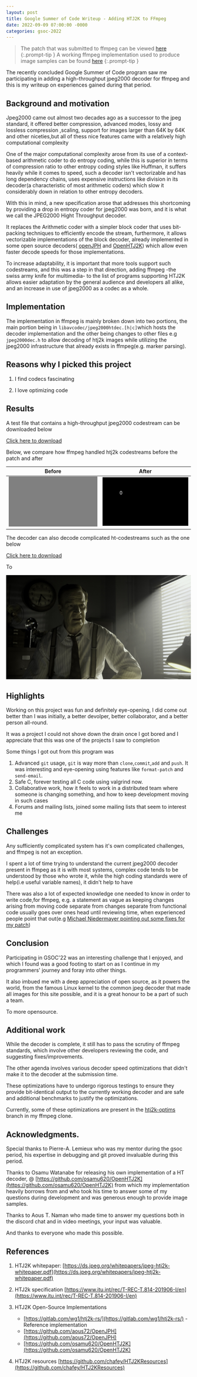 ```yaml
---
layout: post
title: Google Summer of Code Writeup - Adding HTJ2K to FFmpeg
date: 2022-09-09 07:00:00 -0000
categories: gsoc-2022
---
```



> The patch that was submitted to ffmpeg can be viewed  [here](https://patchwork.ffmpeg.org/project/ffmpeg/patch/20220908204953.46737-1-etemesicaleb@gmail.com/)
{:.prompt-tip }
> A working ffmpeg implementation used to produce image samples can be found [here](https://github.com/etemesi254/FFmpeg)
{:.prompt-tip }

The recently concluded Google Summer of Code program saw me participating in adding a high-throughput jpeg2000 decoder for ffmpeg and this is my writeup on experiences gained during that period.

## Background and motivation

Jpeg2000 came out almost two decades ago as a successor to the jpeg standard, it offered better compression, advanced modes, lossy and lossless compression ,scaling, support for images larger than 64K by 64K and other niceties,but all of thess nice features came with a relatively high computational complexity

One of the major computational complexity arose from its use of a context-based arithmetic coder to do entropy coding, while this is superior in terms of compression ratio to other entropy coding styles like Huffman, it suffers heavily while it comes to speed, such a decoder isn't vectorizable and has long dependency chains, uses expensive instructions like division in its decoder(a characteristic of most arithmetic coders) which slow it considerably down in relation to other entropy decoders.

With this in mind, a new specification arose that addresses this shortcoming by providing a drop in entropy coder for jpeg2000 was born, and it is what we call the JPEG2000 Hight Throughput decoder.

It replaces the Arithmetic coder with a simpler block coder that uses bit-packing techniques to efficiently encode the stream, furthermore, it allows vectorizable implementations of the block decoder, already implemented in some open source decoders( [openJPH](https://github.com/aous72/OpenJPH) and [OpenHTJ2K](https://github.com/osamu620/OpenHTJ2K)) which allow even faster decode speeds for those implementations.

To increase adaptability, it is important that more tools support such codestreams, and this was a step in that direction, adding ffmpeg -the swiss army knife for multimedia- to the list of programs supporting HTJ2K allows easier adaptation by the general audience and developers all alike, and an increase in use of jpeg2000 as a codec as a whole.

## Implementation

The implementation in ffmpeg is mainly broken down into two portions,
the main portion being  in `libavcodec/jpeg2000htdec.[h|c]`which hosts the decoder implementation and the other being changes to other files e.g `jpeg2000dec.h` to allow decoding of htj2k images while utilizing the jpeg2000 infrastructure that already exists in ffmpeg(e.g. marker parsing).

## Reasons why I picked this project

1. I find codecs fascinating

2. I love optimizing code

## Results

A test file that contains a high-throughput jpeg2000 codestream can be downloaded below

<a href = "/assets/imgs/gsoc/ht.j2c" downloadable>
Click here to download
</a>

Below, we compare how ffmpeg handled htj2k codestreams before the patch and after

| Before                                                     | After                                                                              |
| ---------------------------------------------------------- | ---------------------------------------------------------------------------------- |
| ![A greyed out image](/assets/imgs/gsoc/ffmpeg_before.jpg) | ![A black image with a white text written `0`](/assets/imgs/gsoc/ffmpeg_after.jpg) |

The decoder can also decode complicated ht-codestreams such as the one below

<a href = "/assets/imgs/gsoc/meridian.ht.j2c" downloadable>
Click here to download
</a>

To

![Man wearing a spandex staring into space beyond the camera. Light is streaming through window panes illuminating hisleft hand, an old clock is behind him reading 4:33 pm](/assets/imgs/gsoc/meridian.ht.jpg)

## Highlights

Working on this project was fun and definitely eye-opening, I did come out better than I was initially, a better devolper, better collaborator, and a better person all-round.

It was a project I could not shove down the drain once I got bored and I appreciate that this was one of the projects I saw to completion

Some things I got out from this program was

1. Advanced `git` usage, `git` is way more than `clone`,`commit`,`add` and `push`. It was interesting and eye-opening using features like `format-patch` and `send-email`.
2. Safe C, forever testing all C code using valgrind now.
3. Collaborative work, how it feels to work in a distributed team where someone is changing something, and how to keep development moving in such cases
4. Forums and mailing lists, joined some mailing lists that seem to interest me

## Challenges

Any sufficiently complicated system has it's own complicated challenges, and ffmpeg is not an exception.

I spent a lot of time trying to understand the current jpeg2000 decoder present in ffmpeg as it is with most systems, complex code tends to be understood by those who wrote it, while the high coding standards were of help(i.e useful variable names), it didn't help to have

There was also a lot of expected knowledge one needed to know in order to write code,for ffmpeg, e.g. a statement as vague as keeping changes arising from moving code separate from changes separate from functional code usually goes over ones head until reviewing time, when experienced people point that out(e.g [Michael Niedermayer pointing out some fixes for my patch](http://ffmpeg.org/pipermail/ffmpeg-devel/2022-September/301211.html))

## Conclusion

Participating in GSOC'22 was an interesting challenge that I enjoyed, and which I found was a good footing to start on as I continue in my programmers' journey and foray into other things.

It also imbued me with a deep appreciation of open source, as it powers the world, from the famous Linux kernel to the common jpeg decoder that made all images for this site possible, and it is a great honour to be a part of such a team.

To more opensource.


## Additional work

While the decoder is complete, it  still has to pass the scrutiny of ffmpeg standards, which involve other developers reviewing the code, and suggesting fixes/improvements.

The other agenda involves various decoder speed optimizations that didn't make it to the decoder at the submission time.

These optimizations have to undergo rigorous testings to ensure they provide bit-identical output to the currently working decoder and are safe and additional benchmarks to justify the optimizations.

Currently, some of these optimizations are present in the [htj2k-optims](https://github.com/etemesi254/ffmpeg-ht/compare/htj2k...htj2k-optims) branch in my ffmpeg clone.


## Acknowledgments.

Special thanks to Pierre-A. Lemieux who was my mentor during the gsoc period, his expertise in debugging and git proved invaluable during this period.

Thanks to Osamu Watanabe for releasing his own implementation of a HT decoder, @ [https://github.com/osamu620/OpenHTJ2K](https://github.com/osamu620/OpenHTJ2K) from which my implementation heavily borrows from and who took his time to answer some of my questions during development and was generous enough to provide image samples.

Thanks to Aous T. Naman who made time to answer my questions both in the discord chat and in video meetings, your input was valuable.

And thanks to everyone who made this possible.

## References

1. HTJ2K whitepaper: [https://ds.jpeg.org/whitepapers/jpeg-htj2k-whitepaper.pdf](https://ds.jpeg.org/whitepapers/jpeg-htj2k-whitepaper.pdf)
2. HTJ2k specification [https://www.itu.int/rec/T-REC-T.814-201906-I/en](https://www.itu.int/rec/T-REC-T.814-201906-I/en)
3. HTJ2K Open-Source Implementations
   - [https://gitlab.com/wg1/htj2k-rs/](https://gitlab.com/wg1/htj2k-rs/) - Reference implementation
   - [https://github.com/aous72/OpenJPH](https://github.com/aous72/OpenJPH)
   - [https://github.com/osamu620/OpenHTJ2K](https://github.com/osamu620/OpenHTJ2K)

4. HTJ2K resources [https://github.com/chafey/HTJ2KResources](https://github.com/chafey/HTJ2KResources)
